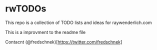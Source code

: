 # rwTODOs

This repo is a collection of TODO lists and ideas for raywenderlich.com

This is a improvment to the readme file

Contacnt (@fredschnek)[https://twitter.com/fredschnek]
